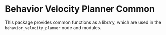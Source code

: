 # Behavior Velocity Planner Common

This package provides common functions as a library, which are used in the `behavior_velocity_planner` node and modules.
